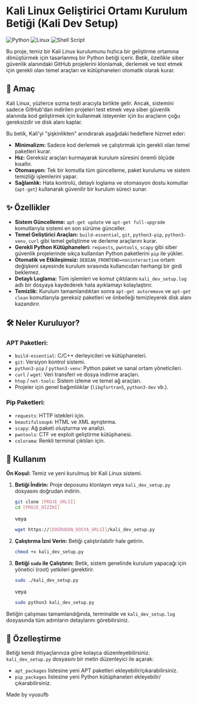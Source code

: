 # Kali Linux Geliştirici Ortamı Kurulum Betiği (Kali Dev Setup)

![Python](https://img.shields.io/badge/Python-3776AB?style=for-the-badge&logo=python&logoColor=white) ![Linux](https://img.shields.io/badge/Linux-FCC624?style=for-the-badge&logo=linux&logoColor=black) ![Shell Script](https://img.shields.io/badge/Shell-4EAA25?style=for-the-badge&logo=GNU%20Bash&logoColor=white)

Bu proje, temiz bir Kali Linux kurulumunu hızlıca bir geliştirme ortamına dönüştürmek için tasarlanmış bir Python betiği içerir. Betik, özellikle siber güvenlik alanındaki GitHub projelerini klonlamak, derlemek ve test etmek için gerekli olan temel araçları ve kütüphaneleri otomatik olarak kurar.

## 🎯 Amaç

Kali Linux, yüzlerce sızma testi aracıyla birlikte gelir. Ancak, sistemini sadece GitHub'dan indirilen projeleri test etmek veya siber güvenlik alanında kod geliştirmek için kullanmak isteyenler için bu araçların çoğu gereksizdir ve disk alanı kaplar.

Bu betik, Kali'yi "şişkinlikten" arındırarak aşağıdaki hedeflere hizmet eder:
* **Minimalizm:** Sadece kod derlemek ve çalıştırmak için gerekli olan temel paketleri kurar.
* **Hız:** Gereksiz araçları kurmayarak kurulum süresini önemli ölçüde kısaltır.
* **Otomasyon:** Tek bir komutla tüm güncelleme, paket kurulumu ve sistem temizliği işlemlerini yapar.
* **Sağlamlık:** Hata kontrolü, detaylı loglama ve otomasyon dostu komutlar (`apt-get`) kullanarak güvenilir bir kurulum süreci sunar.

## ✨ Özellikler

* **Sistem Güncelleme:** `apt-get update` ve `apt-get full-upgrade` komutlarıyla sistemi en son sürüme günceller.
* **Temel Geliştirici Araçları:** `build-essential`, `git`, `python3-pip`, `python3-venv`, `curl` gibi temel geliştirme ve derleme araçlarını kurar.
* **Gerekli Python Kütüphaneleri:** `requests`, `pwntools`, `scapy` gibi siber güvenlik projelerinde sıkça kullanılan Python paketlerini `pip` ile yükler.
* **Otomatik ve Etkileşimsiz:** `DEBIAN_FRONTEND=noninteractive` ortam değişkeni sayesinde kurulum sırasında kullanıcıdan herhangi bir girdi beklemez.
* **Detaylı Loglama:** Tüm işlemleri ve komut çıktılarını `kali_dev_setup.log` adlı bir dosyaya kaydederek hata ayıklamayı kolaylaştırır.
* **Temizlik:** Kurulum tamamlandıktan sonra `apt-get autoremove` ve `apt-get clean` komutlarıyla gereksiz paketleri ve önbelleği temizleyerek disk alanı kazandırır.

## 🛠️ Neler Kuruluyor?

### APT Paketleri:
* `build-essential`: C/C++ derleyicileri ve kütüphaneleri.
* `git`: Versiyon kontrol sistemi.
* `python3-pip` / `python3-venv`: Python paket ve sanal ortam yöneticileri.
* `curl` / `wget`: Veri transferi ve dosya indirme araçları.
* `htop` / `net-tools`: Sistem izleme ve temel ağ araçları.
* Projeler için genel bağımlılıklar (`libgfortran5`, `python3-dev` vb.).

### Pip Paketleri:
* `requests`: HTTP istekleri için.
* `beautifulsoup4`: HTML ve XML ayrıştırma.
* `scapy`: Ağ paketi oluşturma ve analizi.
* `pwntools`: CTF ve exploit geliştirme kütüphanesi.
* `colorama`: Renkli terminal çıktıları için.

## 🚀 Kullanım

**Ön Koşul:** Temiz ve yeni kurulmuş bir Kali Linux sistemi.

1.  **Betiği İndirin:**
    Proje deposunu klonlayın veya `kali_dev_setup.py` dosyasını doğrudan indirin.
    ```bash
    git clone [PROJE_URLSİ]
    cd [PROJE_DİZİNİ]
    ```
    veya
    ```bash
    wget https://[DOĞRUDAN_DOSYA_URLSİ]/kali_dev_setup.py
    ```

2.  **Çalıştırma İzni Verin:**
    Betiği çalıştırılabilir hale getirin.
    ```bash
    chmod +x kali_dev_setup.py
    ```

3.  **Betiği `sudo` ile Çalıştırın:**
    Betik, sistem genelinde kurulum yapacağı için yönetici (root) yetkileri gerektirir.
    ```bash
    sudo ./kali_dev_setup.py
    ```
    veya
    ```bash
    sudo python3 kali_dev_setup.py
    ```

Betiğin çalışması tamamlandığında, terminalde ve `kali_dev_setup.log` dosyasında tüm adımların detaylarını görebilirsiniz.

## 🔧 Özelleştirme

Betiği kendi ihtiyaçlarınıza göre kolayca düzenleyebilirsiniz. `kali_dev_setup.py` dosyasını bir metin düzenleyici ile açarak:
* `apt_packages` listesine yeni APT paketleri ekleyebilir/çıkarabilirsiniz.
* `pip_packages` listesine yeni Python kütüphaneleri ekleyebilir/çıkarabilirsiniz.

Made by vyusufb
